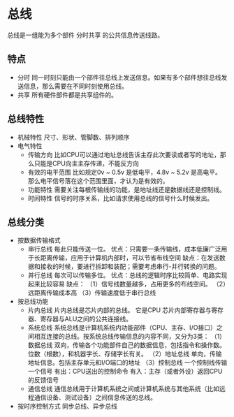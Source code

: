 # 总线
总线是一组能为多个部件 分时共享 的公共信息传送线路。
## 特点
+ 分时
同一时刻只能由一个部件往总线上发送信息。如果有多个部件想往总线发送信息，那么需要在不同时刻使用总线。
+ 共享
所有硬件部件都是共享组件的。

## 总线特性
+ 机械特性
尺寸、形状、管脚数、排列顺序
+ 电气特性
    + 传输方向
    比如CPU可以通过地址总线告诉主存此次要读或者写的地址，那么只能是CPU向主主存传递，不能反方向
    + 有效的电平范围
    比如规定0v ~ 0.5v 是低电平，4.8v ~ 5.2v 是高电平。那么电平信号落在这个范围里面，才认为是有效的。
    + 功能特性
    需要关注每根传输线的功能，是地址线还是数据线还是控制线。
    + 时间特性
    信号的时序关系，比如请求使用总线的信号什么时候发出。

## 总线分类
+ 按数据传输格式
    + 串行总线
    每此只能传送一位。
    优点：只需要一条传输线，成本低廉广泛用于长距离传输，应用于计算机内部时，可以节省布线空间
    缺点：在发送数据和接收的时候，要进行拆卸和装配；需要考虑串行-并行转换的问题。
    + 并行总线
    每次可以传输多位。
    优点：总线的逻辑时序比较简单、电路实现起来比较容易
    缺点：
    （1）信号线数量越多，占用更多的布线空间。
    （2）远距离传输成本高
    （3）传输速度低于串行总线
+ 按总线功能
    + 片内总线
    片内总线是芯片内部的总线。
    它是CPU 芯片内部寄存器与寄存器、寄存器与ALU之间的公共连接线。
    + 系统总线
    系统总线是计算机系统内功能部件（CPU、主存、I/O接口）之间相互连接的总线。按系统总线传输信息的内容不同，又分为3类：
    （1）数据总线
     双向，传输各个功能部件自己的数据信息，包括指令和操作数。
     位数（根数），和机器字长、存储字长有关。
    （2）地址总线
     单向，传输地址信息。包括主存单元和I/O端口的地址
    （3）控制总线
     一个控制线传输一个信号
     有出：CPU送出的控制命令
     有入：主存（或者外设）返回CPU的反馈信号
    + 通信总线
      通信总线用于计算机系统之间或计算机系统与其他系统（比如远程通信设备、测试设备）之间信息传送的总线。
+ 按时序控制方式
同步总线、异步总线
